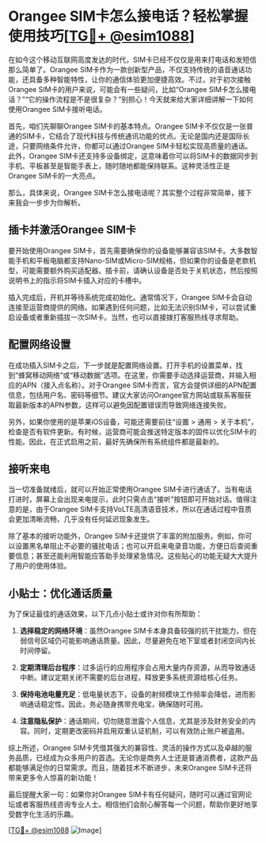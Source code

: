 # Orangee SIM卡怎么接电话？轻松掌握使用技巧[[TG💪+ @esim1088](https://t.me/s/esim1088)]

在如今这个移动互联网高度发达的时代，SIM卡已经不仅仅是用来打电话和发短信那么简单了。Orangee SIM卡作为一款创新型产品，不仅支持传统的语音通话功能，还具备多种智能特性，让你的通信体验更加便捷高效。不过，对于初次接触Orangee SIM卡的用户来说，可能会有一些疑问，比如“Orangee SIM卡怎么接电话？”“它的操作流程是不是很复杂？”别担心！今天就来给大家详细讲解一下如何使用Orangee SIM卡接听电话。

首先，咱们先聊聊Orangee SIM卡的基本特点。Orangee SIM卡不仅仅是一张普通的SIM卡，它结合了现代科技与传统通讯功能的优点。无论是国内还是国际长途，只要网络条件允许，你都可以通过Orangee SIM卡轻松实现高质量的通话。此外，Orangee SIM卡还支持多设备绑定，这意味着你可以将SIM卡的数据同步到手机、平板甚至是智能手表上，随时随地都能保持联系。这种灵活性正是Orangee SIM卡的一大亮点。

那么，具体来说，Orangee SIM卡怎么接电话呢？其实整个过程非常简单，接下来我会一步步为你解析。

## 插卡并激活Orangee SIM卡

要开始使用Orangee SIM卡，首先需要确保你的设备能够兼容该SIM卡。大多数智能手机和平板电脑都支持Nano-SIM或Micro-SIM规格，但如果你的设备是老款机型，可能需要额外购买适配器。插卡前，请确认设备是否处于关机状态，然后按照说明书上的指示将SIM卡插入对应的卡槽中。

插入完成后，开机并等待系统完成初始化。通常情况下，Orangee SIM卡会自动连接至运营商提供的网络。如果遇到任何问题，比如无法识别SIM卡，可以尝试重启设备或者重新插拔一次SIM卡。当然，也可以直接拨打客服热线寻求帮助。

## 配置网络设置

在成功插入SIM卡之后，下一步就是配置网络设置。打开手机的设置菜单，找到“蜂窝移动网络”或“移动数据”选项。在这里，你需要手动选择运营商，并输入相应的APN（接入点名称）。对于Orangee SIM卡而言，官方会提供详细的APN配置信息，包括用户名、密码等细节。建议大家访问Orangee官方网站或联系客服获取最新版本的APN参数，这样可以避免因配置错误而导致网络连接失败。

另外，如果你使用的是苹果iOS设备，可能还需要前往“设置 > 通用 > 关于本机”，检查是否有软件更新。有时候，运营商可能会推送特定版本的固件以优化SIM卡的性能。因此，在正式启用之前，最好先确保所有系统组件都是最新的。

## 接听来电

当一切准备就绪后，就可以开始正常使用Orangee SIM卡进行通话了。当有电话打进时，屏幕上会出现来电提示，此时只需点击“接听”按钮即可开始对话。值得注意的是，由于Orangee SIM卡支持VoLTE高清语音技术，所以在通话过程中音质会更加清晰流畅，几乎没有任何延迟现象发生。

除了基本的接听功能外，Orangee SIM卡还提供了丰富的附加服务。例如，你可以设置黑名单阻止不必要的骚扰电话；也可以开启来电录音功能，方便日后查阅重要信息；甚至还能利用智能应答助手处理紧急情况。这些贴心的功能无疑大大提升了用户的使用体验。

## 小贴士：优化通话质量

为了保证最佳的通话效果，以下几点小贴士或许对你有所帮助：

1. **选择稳定的网络环境**：虽然Orangee SIM卡本身具备较强的抗干扰能力，但在弱信号区域仍可能影响通话质量。因此，尽量避免在地下室或者封闭空间内长时间停留。
   
2. **定期清理后台程序**：过多运行的应用程序会占用大量内存资源，从而导致通话中断。建议定期关闭不需要的后台进程，释放更多系统资源给核心任务。
   
3. **保持电池电量充足**：低电量状态下，设备的射频模块工作频率会降低，进而影响通话稳定性。因此，务必随身携带充电宝，确保随时可用。

4. **注意隐私保护**：通话期间，切勿随意泄露个人信息，尤其是涉及财务安全的内容。同时，定期更改密码并启用双重认证机制，可以有效防止账户被盗用。

综上所述，Orangee SIM卡凭借其强大的兼容性、灵活的操作方式以及卓越的服务品质，已经成为众多用户的首选。无论你是商务人士还是普通消费者，这款产品都能够满足你的日常需求。而且，随着技术不断进步，未来Orangee SIM卡还将带来更多令人惊喜的新功能！

最后提醒大家一句：如果你对Orangee SIM卡有任何疑问，随时可以通过官网论坛或者客服热线咨询专业人士。相信他们会耐心解答每一个问题，帮助你更好地享受数字化生活的乐趣。

[[TG💪+ @esim1088](https://t.me/s/esim1088) ![Image](https://i.postimg.cc/4NQfJmqS/Snipaste-2025-05-13-00-14-12.png)]